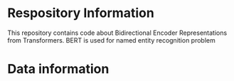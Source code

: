 # Respository Information
This repository contains code about Bidirectional Encoder Representations from Transformers.
BERT is used for named entity recognition problem
# Data information
